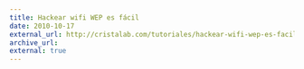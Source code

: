 ```yaml
---
title: Hackear wifi WEP es fácil
date: 2010-10-17
external_url: http://cristalab.com/tutoriales/hackear-wifi-wep-es-facil-c91972l
archive_url:
external: true
---
```

